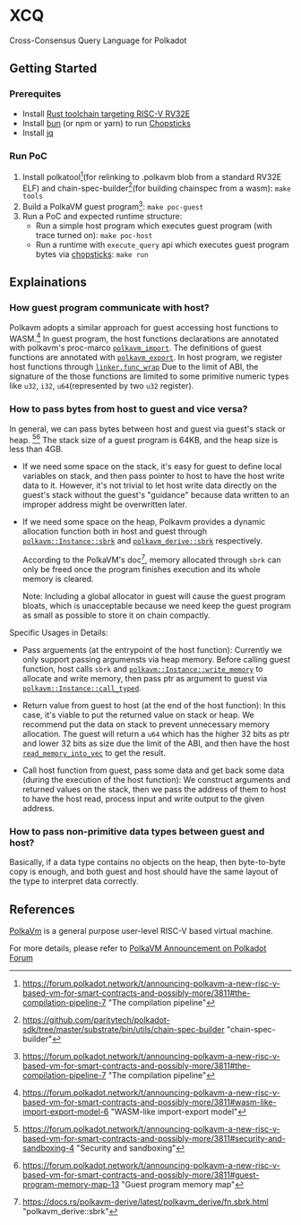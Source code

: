 # XCQ

Cross-Consensus Query Language for Polkadot

## Getting Started

### Prerequites

-   Install [Rust toolchain targeting RISC-V RV32E](https://github.com/paritytech/rustc-rv32e-toolchain)
-   Install [bun](https://bun.sh) (or npm or yarn) to run [Chopsticks](https://github.com/AcalaNetwork/chopsticks)
-   Install [jq](https://stedolan.github.io/jq/)

### Run PoC

1.  Install polkatool[^1](for relinking to .polkavm blob from a standard RV32E ELF) and chain-spec-builder[^2](for building chainspec from a wasm): `make tools`
2.  Build a PolkaVM guest program[^1]: `make poc-guest`
3.  Run a PoC and expected runtime structure:
    -   Run a simple host program which executes guest program (with trace turned on): `make poc-host`
    -   Run a runtime with `execute_query` api which executes guest program bytes via [chopsticks](https://github.com/AcalaNetwork/chopsticks): `make run`

## Explainations

### How guest program communicate with host?

Polkavm adopts a similar approach for guest accessing host functions to WASM.[^3]
In guest program, the host functions declarations are annotated with polkavm's proc-marco [`polkavm_import`](https://docs.rs/polkavm-derive/latest/polkavm_derive/attr.polkavm_import.html).
The definitions of guest functions are annotated with [`polkavm_export`](https://docs.rs/polkavm-derive/latest/polkavm_derive/attr.polkavm_export.html).
In host program, we register host functions through [`linker.func_wrap`](https://docs.rs/polkavm/latest/polkavm/struct.Linker.html#method.func_wrap)
Due to the limit of ABI, the signature of the those functions are limited to some primitive numeric types like `u32`, `i32`, `u64`(represented by two `u32` register).

### How to pass bytes from host to guest and vice versa?

In general, we can pass bytes between host and guest via guest's stack or heap. [^4][^5] The stack size of a guest program is 64KB, and the heap size is less than 4GB.

-   If we need some space on the stack, it's easy for guest to define local variables on stack, and then pass pointer to host to have the host write data to it. However, it's not trivial to let host write data directly on the guest's stack without the guest's "guidance" because data written to an improper address might be overwritten later.

-   If we need some space on the heap, Polkavm provides a dynamic allocation function both in host and guest through [`polkavm::Instance::sbrk`](https://docs.rs/polkavm/latest/polkavm/struct.Instance.html#method.sbrk) and [`polkavm_derive::sbrk`](https://docs.rs/polkavm-derive/latest/polkavm_derive/fn.sbrk.html) respectively.

    According to the PolkaVM's doc[^6], memory allocated through `sbrk` can only be freed once the program finishes execution and its whole memory is cleared.

    Note: Including a global allocator in guest will cause the guest program bloats, which is unacceptable because we need keep the guest program as small as possible to store it on chain compactly.

Specific Usages in Details:

-   Pass arguements (at the entrypoint of the host function):
    Currently we only support passing argumensts via heap memory.
    Before calling guest function, host calls `sbrk` and [`polkavm::Instance::write_memory`](https://docs.rs/polkavm/latest/polkavm/struct.Instance.html#method.write_memory) to allocate and write memory, then pass ptr as argument to guest via [`polkavm::Instance::call_typed`](https://docs.rs/polkavm/latest/polkavm/struct.Instance.html#method.call_typed).

-   Return value from guest to host (at the end of the host function):
    In this case, it's viable to put the returned value on stack or heap. We recommend put the data on stack to prevent unnecessary memory allocation. The guest will return a `u64` which has the higher 32 bits as ptr and lower 32 bits as size due the limit of the ABI, and then have the host [`read_memory_into_vec`](https://docs.rs/polkavm/latest/polkavm/struct.Instance.html#method.read_memory_into_vec) to get the result.

-   Call host function from guest, pass some data and get back some data (during the execution of the host function):
    We construct arguments and returned values on the stack, then we pass the address of them to host to have the host read, process input and write output to the given address.

### How to pass non-primitive data types between guest and host?

Basically, if a data type contains no objects on the heap, then byte-to-byte copy is enough, and both guest and host should have the same layout of the type to interpret data correctly.

## References

[PolkaVm](https://github.com/koute/polkavm) is a general purpose user-level RISC-V based virtual machine.

For more details, please refer to [PolkaVM Announcement on Polkadot Forum](https://forum.polkadot.network/t/announcing-polkavm-a-new-risc-v-based-vm-for-smart-contracts-and-possibly-more)

[^1]: https://forum.polkadot.network/t/announcing-polkavm-a-new-risc-v-based-vm-for-smart-contracts-and-possibly-more/3811#the-compilation-pipeline-7 "The compilation pipeline"
[^2]: https://github.com/paritytech/polkadot-sdk/tree/master/substrate/bin/utils/chain-spec-builder "chain-spec-builder"
[^3]: https://forum.polkadot.network/t/announcing-polkavm-a-new-risc-v-based-vm-for-smart-contracts-and-possibly-more/3811#wasm-like-import-export-model-6 "WASM-like import-export model"
[^4]: https://forum.polkadot.network/t/announcing-polkavm-a-new-risc-v-based-vm-for-smart-contracts-and-possibly-more/3811#security-and-sandboxing-4 "Security and sandboxing"
[^5]: https://forum.polkadot.network/t/announcing-polkavm-a-new-risc-v-based-vm-for-smart-contracts-and-possibly-more/3811#guest-program-memory-map-13 "Guest program memory map"
[^6]: https://docs.rs/polkavm-derive/latest/polkavm_derive/fn.sbrk.html "polkavm_derive::sbrk"
